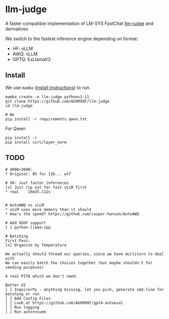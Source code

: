 # llm-judge
A faster compatible implementation of LM-SYS FastChat [llm-judge](https://github.com/lm-sys/FastChat/tree/main/fastchat/llm_judge) and derivatives

We switch to the fastest inference engine depending on format:
* HF: vLLM
* AWQ: vLLM
* GPTQ: ExLlamaV2

## Install
We use `mamba` ([install instructions](https://github.com/conda-forge/miniforge?tab=readme-ov-file#install)) to run.

```
mamba create -n llm-judge python=3.11
git clone https://github.com/AUGMXNT/llm-judge
cd llm-judge

# We 
pip install -r requirements.qwen.txt
```

For Qwen
```
pip install -r
pip install csrc/layer_norm
```

## TODO
```
# 4090+3090:
* Original: 8h for 13b... wtf

# V0: Just faster inferences
[x] Just rip out for fast vLLM first
* real    16m35.112s


# AutoAWQ vs vLLM
* vLLM uses more memory than it should
* How's the speed? https://github.com/casper-hansen/AutoAWQ

# Add GGUF support
[ ] python-llama-cpp

# Batching
First Pass:
[x] Organize by Temperature

We actually should thread our queries, since we have multiturn to deal with
We can easily batch the choices together (but maybe shouldn't for seeding purposes)

A real PITA which we don't need.

Better UI
[ ] InquirerPy - anything missing, let you pick, generate cmd-line for batching or run
[ ] Add Config Files
[ ] Look at https://github.com/AUGMXNT/gpt4-autoeval
[ ] Run logging
[ ] Run autoresume
```
